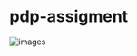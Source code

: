 # pdp-assigment

![images](https://user-images.githubusercontent.com/73342306/166121995-0cf29058-e36d-4582-9175-0c55e658d2a5.jpg)
